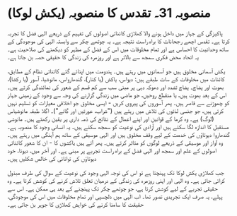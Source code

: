 # منصوبہ 31۔ تقدس کا منصوبہ (یکش لوکا)

پاکیزگی کے جہاز میں داخل ہونے والا کھلاڑی کائناتی اصولوں کی تفہیم کے ذریعے الہی فضل کا تجربہ کرتا ہے۔ تقدس اچھے رجحانات کا براہ راست نتیجہ ہے۔ یہ چوتھے چکر سے وابستہ الہی کی موجودگی کے ساتھ وحدانیت کا احساس ہے اور تمام مخلوقات میں اس کے فضل کے مظہر کو دیکھنے کی صلاحیت ہے۔ یہ اتحاد محض فکری سمجھ سے بالاتر ہے اور روزمرہ کی زندگی کا حقیقی حصہ بن جاتا ہے۔

یکش آسمانی مخلوق ہیں جو آسمانوں میں رہتے ہیں۔ ہندومت میں اپنائے گئے کائناتی نظام کے مطابق، کائنات میں مخلوقات کے سات طبقے ہیں: دیواس، یاکش (یا کنار)، گندھارواس، مانوشیا، آسور (یا رکشا)، بھوت اور پشاچ۔ پشاچ تشدد اور دھوکہ دہی پر مبنی سب سے کم قسم کے شعور کی نمائندگی کرتے ہیں۔ اس کے بعد بھوت ہیں، یا منقطع روحیں، جو ماضی میں زندگی گزارنے کی وجہ سے وجود کے زمینی جہاز کو چھوڑنے سے قاصر ہیں۔ پھر آسوروں کی پیروی کریں - ایسی مخلوق جو اخلاقی معیارات کو تسلیم نہیں کرتی ہیں، جو جنسی لذتوں کی تلاش میں رہتے ہیں ("شراب، عورتیں اور گانے")۔ اگلا طبقہ مانوشیاس (لوگ) ہے۔ وہ کرما کے قوانین اور اپنے اعمال کے نتائج کی ذمہ داری پر یقین رکھتے ہیں۔ مانوشی مستقبل کا اندازہ لگا سکتے ہیں اور آزادی کی نوعیت کو سمجھ سکتے ہیں۔ یہ انسانی وجود کا منصوبہ ہے۔ گندھاروا دیوتاؤں کی خدمت کے لیے وقف مخلوق ہیں اور الہی موسیقی کے ساتھ ہم آہنگی میں رہتے ہیں۔ وہ آواز اور موسیقی کے ذریعے لوگوں کو متاثر کرتے ہیں۔ پھر آتے ہیں یاکشوں کا - ان کا شعور کائناتی اصولوں کے علم اور سمجھ اور الہی فضل کے براہ راست تجربے پر مبنی ہے۔ اور آخر میں، دیوتا، خود دیوتاؤں کی توانائی کی خالص شکلیں ہیں۔

جب کھلاڑی یکش لوکا تک پہنچتا ہے تو اس کی توجہ الہی وجود کی نوعیت کے سوال کی طرف مبذول کرائی جاتی ہے۔ وہ الہی اور اپنی روزمرہ کی زندگی کے درمیان تعلق تلاش کرنے کی کوشش کرتا ہے۔ وہ حقیقی تجربے کے لیے کوشش کرتا ہے، جو چوتھے چکر تک پہنچنے کے بعد ہی ممکن ہے۔ اس سے پہلے، یہ صرف ایک تجریدی تصور تھا۔ اب الٰہی میں دلچسپی اور تمام مخلوقات میں اس کی موجودگی، حقیقت کا سامنا کرنے کی خواہش کھلاڑی کا جوہر بن جاتی ہے۔
